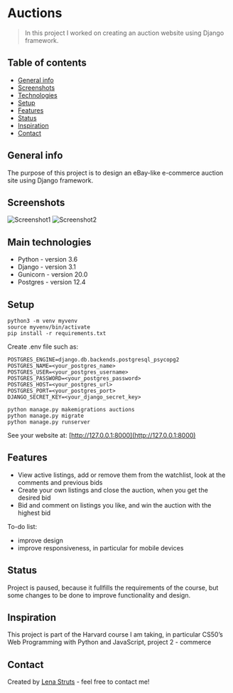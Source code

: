 # Auctions
> In this project I worked on creating an auction website using Django framework. 

## Table of contents
* [General info](#general-info)
* [Screenshots](#screenshots)
* [Technologies](#technologies)
* [Setup](#setup)
* [Features](#features)
* [Status](#status)
* [Inspiration](#inspiration)
* [Contact](#contact)

## General info
The purpose of this project is to design an eBay-like e-commerce auction site using Django framework. 

## Screenshots
![Screenshot1](https://user-images.githubusercontent.com/61382735/96607367-953e2780-12f8-11eb-9204-cb7d5510636b.png)
![Screenshot2](https://user-images.githubusercontent.com/61382735/96607975-2e6d3e00-12f9-11eb-920a-319115ca85e3.png)

## Main technologies
* Python - version 3.6
* Django - version 3.1
* Gunicorn - version 20.0
* Postgres - version 12.4

## Setup
```
python3 -m venv myvenv
source myvenv/bin/activate
pip install -r requirements.txt
```

Create .env file such as: 
```
POSTGRES_ENGINE=django.db.backends.postgresql_psycopg2
POSTGRES_NAME=<your_postgres_name>
POSTGRES_USER=<your_postgres_username>
POSTGRES_PASSWORD=<your_postgres_password>
POSTGRES_HOST=<your_postgres_url>
POSTGRES_PORT=<your_postgres_port>
DJANGO_SECRET_KEY=<your_django_secret_key>
```

```
python manage.py makemigrations auctions
python manage.py migrate
python manage.py runserver

```
See your website at:
[http://127.0.0.1:8000](http://127.0.0.1:8000)

## Features
* View active listings, add or remove them from the watchlist, look at the comments and previous bids
* Create your own listings and close the auction, when you get the desired bid
* Bid and comment on listings you like, and win the auction with the highest bid

To-do list:
* improve design 
* improve responsiveness, in particular for mobile devices

## Status
Project is paused, because it fullfills the requirements of the course, but some changes to be done to improve functionality and design.

## Inspiration
This project is part of the Harvard course I am taking, in particular CS50’s Web Programming with Python and JavaScript, project 2 - commerce

## Contact
Created by [Lena Struts](https://www.linkedin.com/in/lena-yeliena-struts-5aa96292/) - feel free to contact me!
